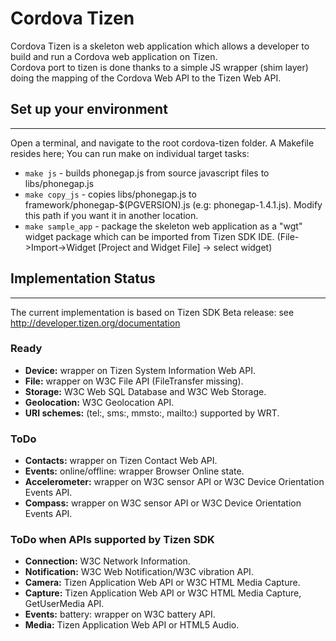 # Cordova Tizen

Cordova Tizen is a skeleton web application which allows a developer to build and run a Cordova web application on Tizen.  
Cordova port to tizen is done thanks to a simple JS wrapper (shim layer) doing the mapping of the Cordova Web API to the Tizen Web API.

## Set up your environment

---

Open a terminal, and navigate to the root cordova-tizen folder.
A Makefile resides here; You can run make on individual target tasks:

   - `make js` - builds phonegap.js from source javascript files to libs/phonegap.js
   - `make copy_js` - copies libs/phonegap.js to framework/phonegap-$(PGVERSION).js (e.g: phonegap-1.4.1.js).
   Modify this path if you want it in another location.
   - `make sample_app` - package the skeleton web application as a "wgt" widget package which can be imported from 
   Tizen SDK IDE. (File->Import->Widget [Project and Widget File] -> select widget)


## Implementation Status

---

The current implementation is based on Tizen SDK Beta release: see http://developer.tizen.org/documentation

### Ready
- **Device:** wrapper on Tizen System Information Web API. 
- **File:** wrapper on W3C File API (FileTransfer missing).  
- **Storage:** W3C Web SQL Database and W3C Web Storage. 
- **Geolocation:** W3C Geolocation API. 
- **URI schemes:** (tel:, sms:, mmsto:, mailto:) supported by WRT. 

### ToDo
- **Contacts:** wrapper on Tizen Contact Web API. 
- **Events:** online/offline: wrapper Browser Online state. 
- **Accelerometer:** wrapper on W3C sensor API or W3C Device Orientation Events API. 
- **Compass:** wrapper on W3C sensor API or W3C Device Orientation Events API. 

### ToDo when APIs supported by Tizen SDK
- **Connection:** W3C Network Information. 
- **Notification:** W3C Web Notification/W3C vibration API. 
- **Camera:** Tizen Application Web API or W3C HTML Media Capture. 
- **Capture:** Tizen Application Web API or W3C HTML Media Capture, GetUserMedia API. 
- **Events:** battery: wrapper on W3C battery API. 
- **Media:** Tizen Application Web API or HTML5 Audio. 

